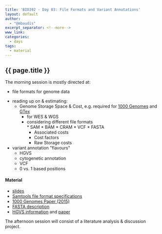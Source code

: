 ```yaml
---
title: 'BIO392 - Day 03: File Formats and Variant Annotations'
layout: default
author:
  - "@mbaudis"
excerpt_separator: <!--more-->
www_link:
categories:
  - days
tags:
  - material
---
```


## {{ page.title }}

The morning session is mostly directed at:

* file formats for genome data
<!--more-->
* reading up on & estimating:
    - Genome Storage Space & Cost, e.g. required for [1000 Genomes](https://www.internationalgenome.org) and [GTex](https://gtexportal.org)
		- for WES & WGS
	  - considering different file formats  
				* SAM 
			  * BAM 
			  * CRAM 
			  * VCF 
			  * FASTA 
		- Associated costs
		- Cost factors
		- Raw Storage costs
* variant annotation "flavours"
    - HGVS
    - cytogenetic annotation
    - VCF
    - 0 vs. 1 based positions

#### Material

* [slides](/UZH-BIO392/course-material/2019/2019-09-19-BIO392-files-sizes.pdf)
* [Samtools file format specifications](https://samtools.github.io/hts-specs/)
* [1000 Genomes Paper (2015)](https://internal.baudisgroup.org/pdf/2015-10-01___1000-Genomes-Consortium__A-global-reference-for-human-genetic-variation__Nature.pdf)
* [FASTA description](https://blast.ncbi.nlm.nih.gov/Blast.cgi?CMD=Web&PAGE_TYPE=BlastDocs&DOC_TYPE=BlastHelp)
* [HGVS information](http://varnomen.hgvs.org) and [paper](https://onlinelibrary.wiley.com/doi/full/10.1002/humu.22981)


The afternoon session will consist of a literature analysis & discussion project.

